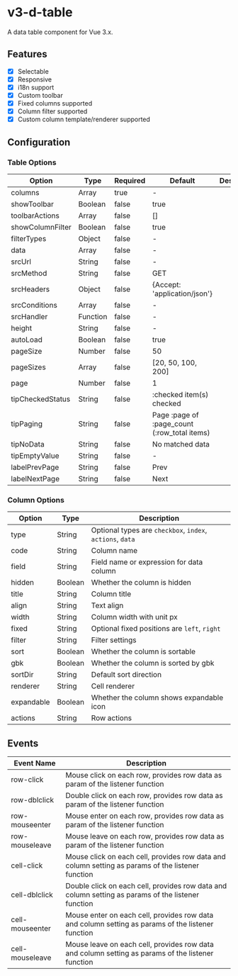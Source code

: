 # v3-d-table

A data table component for Vue 3.x.

## Features

- [x] Selectable
- [x] Responsive
- [x] i18n support
- [x] Custom toolbar
- [x] Fixed columns supported
- [x] Column filter supported
- [x] Custom column template/renderer supported

## Configuration

### Table Options

| Option           | Type     | Required | Default                                      | Description |
|------------------|----------|----------|----------------------------------------------|-------------|
| columns          | Array    | true     | -                                            |             |
| showToolbar      | Boolean  | false    | true                                         |             |
| toolbarActions   | Array    | false    | []                                           |             |
| showColumnFilter | Boolean  | false    | true                                         |             |
| filterTypes      | Object   | false    | -                                            |             |
| data             | Array    | false    | -                                            |             |
| srcUrl           | String   | false    | -                                            |             |
| srcMethod        | String   | false    | GET                                          |             |
| srcHeaders       | Object   | false    | {Accept: 'application/json'}                 |             |
| srcConditions    | Array    | false    | -                                            |             |
| srcHandler       | Function | false    | -                                            |             |
| height           | String   | false    | -                                            |             |
| autoLoad         | Boolean  | false    | true                                         |             |
| pageSize         | Number   | false    | 50                                           |             |
| pageSizes        | Array    | false    | [20, 50, 100, 200]                           |             |
| page             | Number   | false    | 1                                            |             |
| tipCheckedStatus | String   | false    | :checked item(s) checked                     |             |
| tipPaging        | String   | false    | Page :page of :page_count (:row_total items) |             |
| tipNoData        | String   | false    | No matched data                              |             |
| tipEmptyValue    | String   | false    | -                                            |             |
| labelPrevPage    | String   | false    | Prev                                         |             |
| labelNextPage    | String   | false    | Next                                         |             |

### Column Options

| Option     | Type    | Description                                               |
|------------|---------|-----------------------------------------------------------|
| type       | String  | Optional types are `checkbox`, `index`, `actions`, `data` |
| code       | String  | Column name                                               |
| field      | String  | Field name or expression for data column                  |
| hidden     | Boolean | Whether the column is hidden                              |
| title      | String  | Column title                                              |
| align      | String  | Text align                                                |
| width      | String  | Column width with unit px                                 |
| fixed      | String  | Optional fixed positions are `left`, `right`              |
| filter     | String  | Filter settings                                           |
| sort       | Boolean | Whether the column is sortable                            |
| gbk        | Boolean | Whether the column is sorted by gbk                       |
| sortDir    | String  | Default sort direction                                    |
| renderer   | String  | Cell renderer                                             |
| expandable | Boolean | Whether the column shows expandable icon                  |
| actions    | String  | Row actions                                               |

## Events

| Event Name      | Description                                                                                        |
|-----------------|----------------------------------------------------------------------------------------------------|
| row-click       | Mouse click on each row, provides row data as param of the listener function                       |
| row-dblclick    | Double click on each row, provides row data as param of the listener function                      |
| row-mouseenter  | Mouse enter on each row, provides row data as param of the listener function                       |
| row-mouseleave  | Mouse leave on each row, provides row data as param of the listener function                       |
| cell-click      | Mouse click on each cell, provides row data and column setting as params of the listener function  |
| cell-dblclick   | Double click on each cell, provides row data and column setting as params of the listener function |
| cell-mouseenter | Mouse enter on each cell, provides row data and column setting as params of the listener function  |
| cell-mouseleave | Mouse leave on each cell, provides row data and column setting as params of the listener function  |
